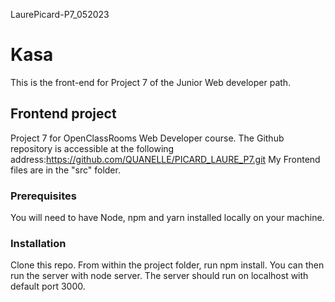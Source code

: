LaurePicard-P7_052023

# Kasa
This is the front-end for Project 7 of the Junior Web developer path.

## Frontend project
Project 7 for OpenClassRooms Web Developer course. 
The Github repository is accessible at the following address:https://github.com/QUANELLE/PICARD_LAURE_P7.git
My Frontend files are in the "src" folder.

### Prerequisites

You will need to have Node, npm and yarn installed locally on your machine.

### Installation

Clone this repo. From within the project folder, run npm install. You can then run the server with node server. The server should run on localhost with default port 3000. 


<!-- ## Available Scripts

In the project directory, you can run:

### `yarn start`

Runs the app in the development mode.\
Open [http://localhost:3000](http://localhost:3000) to view it in your browser.
 -->
